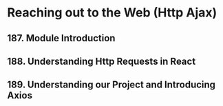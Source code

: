 # Reaching out to the Web (Http  Ajax)

##  187. Module Introduction 

##  188. Understanding Http Requests in React 

##  189. Understanding our Project and Introducing Axios 